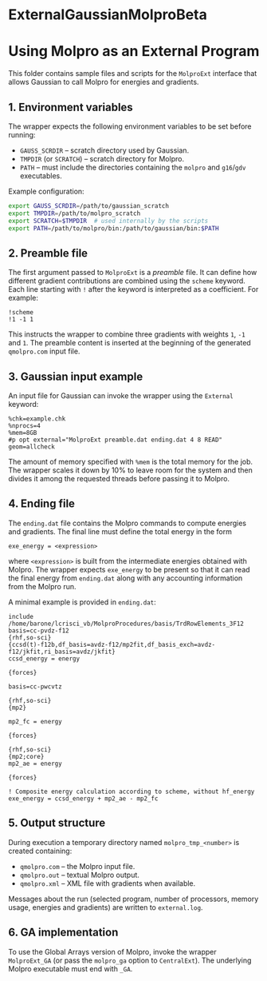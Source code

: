 # ExternalGaussianMolproBeta
# Using Molpro as an External Program

This folder contains sample files and scripts for the `MolproExt` interface that allows Gaussian to call Molpro for energies and gradients.

## 1. Environment variables

The wrapper expects the following environment variables to be set before running:

- `GAUSS_SCRDIR` – scratch directory used by Gaussian.
- `TMPDIR` (or `SCRATCH`) – scratch directory for Molpro.
- `PATH` – must include the directories containing the `molpro` and `g16`/`gdv` executables.

Example configuration:

```bash
export GAUSS_SCRDIR=/path/to/gaussian_scratch
export TMPDIR=/path/to/molpro_scratch
export SCRATCH=$TMPDIR  # used internally by the scripts
export PATH=/path/to/molpro/bin:/path/to/gaussian/bin:$PATH
```

## 2. Preamble file

The first argument passed to `MolproExt` is a *preamble* file. It can define how different gradient contributions are combined using the `scheme` keyword. Each line starting with `!` after the keyword is interpreted as a coefficient. For example:

```text
!scheme
!1 -1 1
```

This instructs the wrapper to combine three gradients with weights `1`, `-1` and `1`. The preamble content is inserted at the beginning of the generated `qmolpro.com` input file.

## 3. Gaussian input example

An input file for Gaussian can invoke the wrapper using the `External` keyword:

```text
%chk=example.chk
%nprocs=4
%mem=8GB
#p opt external="MolproExt preamble.dat ending.dat 4 8 READ" geom=allcheck
```

The amount of memory specified with `%mem` is the total memory for the job. The wrapper scales it down by 10% to leave room for the system and then divides it among the requested threads before passing it to Molpro.

## 4. Ending file

The `ending.dat` file contains the Molpro commands to compute energies and gradients. The final line must define the total energy in the form

```text
exe_energy = <expression>
```

where `<expression>` is built from the intermediate energies obtained with Molpro. The wrapper expects `exe_energy` to be present so that it can read the final energy from `ending.dat` along with any accounting information from the Molpro run.

A minimal example is provided in `ending.dat`:

```text
include /home/barone/lcrisci_vb/MolproProcedures/basis/TrdRowElements_3F12
basis=cc-pvdz-f12
{rhf,so-sci}
{ccsd(t)-f12b,df_basis=avdz-f12/mp2fit,df_basis_exch=avdz-f12/jkfit,ri_basis=avdz/jkfit}
ccsd_energy = energy

{forces}

basis=cc-pwcvtz

{rhf,so-sci}
{mp2}

mp2_fc = energy

{forces}

{rhf,so-sci}
{mp2;core}
mp2_ae = energy

{forces}

! Composite energy calculation according to scheme, without hf_energy
exe_energy = ccsd_energy + mp2_ae - mp2_fc
```

## 5. Output structure

During execution a temporary directory named `molpro_tmp_<number>` is created containing:

- `qmolpro.com` – the Molpro input file.
- `qmolpro.out` – textual Molpro output.
- `qmolpro.xml` – XML file with gradients when available.

Messages about the run (selected program, number of processors, memory usage, energies and gradients) are written to `external.log`.

## 6. GA implementation

To use the Global Arrays version of Molpro, invoke the wrapper `MolproExt_GA` (or pass the `molpro_ga` option to `CentralExt`). The underlying Molpro executable must end with `_GA`.
